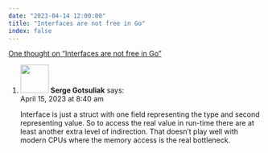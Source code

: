 ```yaml
---
date: "2023-04-14 12:00:00"
title: "Interfaces are not free in Go"
index: false
---
```


[One thought on &ldquo;Interfaces are not free in Go&rdquo;](/lemire/blog/2023/04-14-interfaces-are-not-free-in-go)

<ol class="comment-list">
<li id="comment-650835" class="comment even thread-even depth-1">
<div class="comment-author vcard">
<img alt src="https://secure.gravatar.com/avatar/bc8e800f96fe2525875a6b13d567b404?s=56&#038;d=mm&#038;r=g" srcset="https://secure.gravatar.com/avatar/bc8e800f96fe2525875a6b13d567b404?s=112&#038;d=mm&#038;r=g 2x" class="avatar avatar-56 photo" height="56" width="56" decoding="async" /> <b class="fn">Serge Gotsuliak</b> <span class="says">says:</span> </div>
<div class="comment-metadata"><time datetime="2023-04-15T08:40:23+00:00">April 15, 2023 at 8:40 am</time></a> </div>
<div class="comment-content">
<p>Interface is just a struct with one field representing the type and second representing value. So to access the real value in run-time there are at least another extra level of indirection. That doesn&rsquo;t play well with modern CPUs where the memory access is the real bottleneck.</p>
</div>
</li>
</ol>
